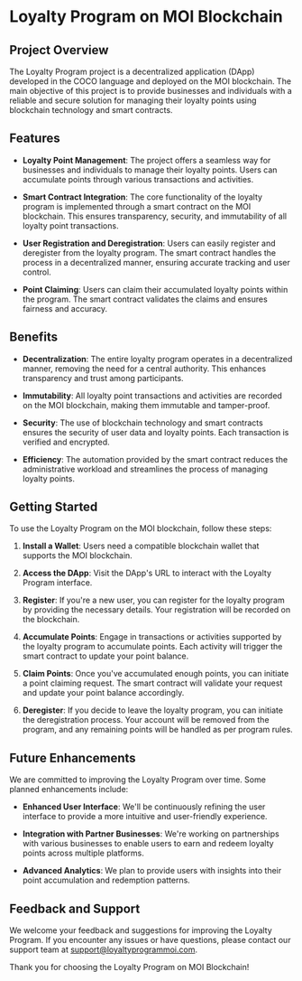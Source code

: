 # Loyalty Program on MOI Blockchain

## Project Overview

The Loyalty Program project is a decentralized application (DApp) developed in the COCO language and deployed on the MOI blockchain. The main objective of this project is to provide businesses and individuals with a reliable and secure solution for managing their loyalty points using blockchain technology and smart contracts.

## Features

- **Loyalty Point Management**: The project offers a seamless way for businesses and individuals to manage their loyalty points. Users can accumulate points through various transactions and activities.

- **Smart Contract Integration**: The core functionality of the loyalty program is implemented through a smart contract on the MOI blockchain. This ensures transparency, security, and immutability of all loyalty point transactions.

- **User Registration and Deregistration**: Users can easily register and deregister from the loyalty program. The smart contract handles the process in a decentralized manner, ensuring accurate tracking and user control.

- **Point Claiming**: Users can claim their accumulated loyalty points within the program. The smart contract validates the claims and ensures fairness and accuracy.

## Benefits

- **Decentralization**: The entire loyalty program operates in a decentralized manner, removing the need for a central authority. This enhances transparency and trust among participants.

- **Immutability**: All loyalty point transactions and activities are recorded on the MOI blockchain, making them immutable and tamper-proof.

- **Security**: The use of blockchain technology and smart contracts ensures the security of user data and loyalty points. Each transaction is verified and encrypted.

- **Efficiency**: The automation provided by the smart contract reduces the administrative workload and streamlines the process of managing loyalty points.

## Getting Started

To use the Loyalty Program on the MOI blockchain, follow these steps:

1. **Install a Wallet**: Users need a compatible blockchain wallet that supports the MOI blockchain.

2. **Access the DApp**: Visit the DApp's URL to interact with the Loyalty Program interface.

3. **Register**: If you're a new user, you can register for the loyalty program by providing the necessary details. Your registration will be recorded on the blockchain.

4. **Accumulate Points**: Engage in transactions or activities supported by the loyalty program to accumulate points. Each activity will trigger the smart contract to update your point balance.

5. **Claim Points**: Once you've accumulated enough points, you can initiate a point claiming request. The smart contract will validate your request and update your point balance accordingly.

6. **Deregister**: If you decide to leave the loyalty program, you can initiate the deregistration process. Your account will be removed from the program, and any remaining points will be handled as per program rules.

## Future Enhancements

We are committed to improving the Loyalty Program over time. Some planned enhancements include:

- **Enhanced User Interface**: We'll be continuously refining the user interface to provide a more intuitive and user-friendly experience.

- **Integration with Partner Businesses**: We're working on partnerships with various businesses to enable users to earn and redeem loyalty points across multiple platforms.

- **Advanced Analytics**: We plan to provide users with insights into their point accumulation and redemption patterns.

## Feedback and Support

We welcome your feedback and suggestions for improving the Loyalty Program. If you encounter any issues or have questions, please contact our support team at support@loyaltyprogrammoi.com.

Thank you for choosing the Loyalty Program on MOI Blockchain!

